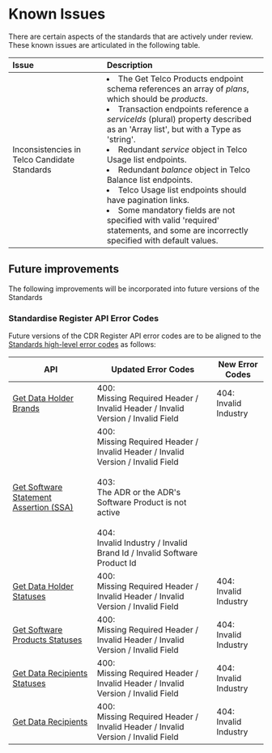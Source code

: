 # Known Issues



There are certain aspects of the standards that are actively under review. These known issues are articulated in the following table.

Issue | Description
:---- | :----------
Inconsistencies in Telco Candidate Standards | <li>The Get Telco Products endpoint schema references an array of _plans_, which should be _products_.</li><li>Transaction endpoints reference a _serviceIds_ (plural) property described as an 'Array list', but with a Type as 'string'.</li><li>Redundant _service_ object in Telco Usage list endpoints.</li><li>Redundant _balance_ object in Telco Balance list endpoints.</li><li>Telco Usage list endpoints should have pagination links.</li><li>Some mandatory fields are not specified with valid 'required' statements, and some are incorrectly specified with default values.</li></ul>


## Future improvements

The following improvements will be incorporated into future versions of the Standards

### Standardise Register API Error Codes

Future versions of the CDR Register API error codes are to be aligned to the [Standards high-level error codes](#error-codes) as follows:

API | Updated Error Codes | New Error Codes
-- | -- | --
[Get Data Holder Brands](#cdr-participant-discovery-api_get-data-holder-brands) | 400: <br>Missing Required Header / Invalid Header / Invalid Version / Invalid Field | 404: <br>Invalid Industry
[Get Software Statement Assertion (SSA)](#cdr-participant-discovery-api_get-software-statement-assertion-ssa) | 400: <br>Missing Required Header / Invalid Header / Invalid Version / Invalid Field <br><br>403: <br>The ADR or the ADR's Software Product is not active <br><br>404: <br>Invalid Industry / Invalid Brand Id / Invalid Software Product Id |
[Get Data Holder Statuses](#cdr-participant-discovery-api_get-data-holder-statuses) | 400: <br>Missing Required Header / Invalid Header / Invalid Version / Invalid Field | 404: <br>Invalid Industry
[Get Software Products Statuses](#cdr-participant-discovery-api_get-software-products-statuses) | 400: <br>Missing Required Header / Invalid Header / Invalid Version / Invalid Field | 404: <br>Invalid Industry
[Get Data Recipients Statuses](#cdr-participant-discovery-api_get-data-recipients-statuses) | 400: <br>Missing Required Header / Invalid Header / Invalid Version / Invalid Field | 404: <br>Invalid Industry
[Get Data Recipients](#cdr-participant-discovery-api_get-data-recipients) | 400: <br>Missing Required Header / Invalid Header / Invalid Version / Invalid Field | 404: <br>Invalid Industry

